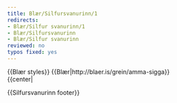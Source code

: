 ```yaml
---
title: Blær/Silfursvanurinn/1
redirects:
- Blær/Silfur svanurinn/1
- Blær/Silfursvanurinn
- Blær/Silfur svanurinn
reviewed: no
typos fixed: yes
---
```

<vocabulary>
</vocabulary>
{{Blær styles}}
{{Blær|http://blaer.is/grein/amma-sigga}}

<div class="book" data-translate=true data-audio-file="Silfur_svanurinn_01-1.mp3">
{{center|<Audio src="Silfur_svanurinn_01-1.mp3"/>}}

<div class="blaer article">

<div id="post-header" class="post-header">
  <div id="post-header-text" class="header-text">
    <h1>Silfursvanurinn</h1>
    <h2>Sigga er 77 ára gömul, safnar barnavögnum, elskar bleikan og æfir ballett tvisvar í viku.</h2>
  </div>
</div>

<video poster="/api/content?title=File:Blær_–_Lunga_63307.jpeg" autoplay loop muted>
  <source src="/api/content?title=File:Blær_–_Lunga_14897.webm" type="video/webm">
  <source src="/api/content?title=File:Blær_–_Lunga_85026.mp4" type="video/mp4">
</video>
<div class="article-entry">
  <div class="text">
    <div class="p"><strong data-no-translate="true" data-no-audio="true">Sigga:</strong> Ég sá þig ekki koma úr strætó og hugsaði jæja hún hefur villst.</div>
    <div class="p"><strong data-no-translate="true" data-no-audio="true">Birna:</strong> Já, ég fór út á vitlausri stöð, er ekki nógu vel að mér hérna í Hafnarfirðinum.</div>
    <div class="p"><strong data-no-translate="true" data-no-audio="true">Sigga:</strong> Strætóstoppustöðin er bara beint fyrir framan húsið, svo þægilegt. Komdu inn.</div>
    <div class="p"><strong data-no-translate="true" data-no-audio="true">Birna:</strong> Takk fyrir. Vá hvað þetta er fallegt heimili!</div>
    <div class="p"><strong data-no-translate="true" data-no-audio="true">Yngvi:</strong> Enda erum við alltaf heima.</div>
    <div class="p"><strong data-no-translate="true" data-no-audio="true">Sigga:</strong> Hér eru allir veggir fullir af listmunum, við erum umkringd listafólki.&nbsp;</div>
  </div>
</div>

</div>

</div>

{{Silfursvanurinn footer}}

<!-- TODO "Silfursvanurinn" -->

